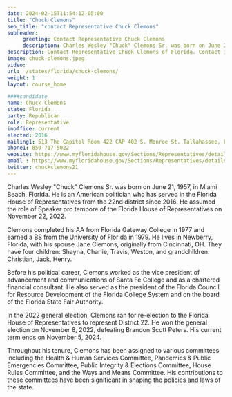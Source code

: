 ```yaml
---
date: 2024-02-15T11:54:12-05:00
title: "Chuck Clemons"
seo_title: "contact Representative Chuck Clemons"
subheader:
     greeting: Contact Representative Chuck Clemons
     description: Charles Wesley "Chuck" Clemons Sr. was born on June 21, 1957, in Miami Beach, Florida. He is an American politician who has served in the Florida House of Representatives from the 22nd district since 2016. He assumed the role of Speaker pro tempore of the Florida House of Representatives on November 22, 2022.
description: Contact Representative Chuck Clemons of Florida. Contact information for Chuck Clemons includes email address, phone number, and mailing address.
image: chuck-clemons.jpeg
video:
url:  /states/florida/chuck-clemons/
weight: 1
layout: course_home

####candidate
name: Chuck Clemons
state: Florida
party: Republican
role: Representative
inoffice: current
elected: 2016
mailing1: 513 The Capitol Room 422 CAP 402 S. Monroe St. Tallahassee, FL 32399-1300
phone1: 850-717-5022
website: https://www.myfloridahouse.gov/Sections/Representatives/details.aspx?MemberId=4655&LegislativeTermId=90/
email : https://www.myfloridahouse.gov/Sections/Representatives/details.aspx?MemberId=4655&LegislativeTermId=90/
twitter: chuckclemons21
---
```


Charles Wesley "Chuck" Clemons Sr. was born on June 21, 1957, in Miami Beach, Florida. He is an American politician who has served in the Florida House of Representatives from the 22nd district since 2016. He assumed the role of Speaker pro tempore of the Florida House of Representatives on November 22, 2022.

Clemons completed his AA from Florida Gateway College in 1977 and earned a BS from the University of Florida in 1979. He lives in Newberry, Florida, with his spouse Jane Clemons, originally from Cincinnati, OH. They have four children: Shayna, Charlie, Travis, Weston, and grandchildren: Christian, Jack, Henry.

Before his political career, Clemons worked as the vice president of advancement and communications of Santa Fe College and as a chartered financial consultant. He also served as the president of the Florida Council for Resource Development of the Florida College System and on the board of the Florida State Fair Authority.

In the 2022 general election, Clemons ran for re-election to the Florida House of Representatives to represent District 22. He won the general election on November 8, 2022, defeating Brandon Scott Peters. His current term ends on November 5, 2024.

Throughout his tenure, Clemons has been assigned to various committees including the Health & Human Services Committee, Pandemics & Public Emergencies Committee, Public Integrity & Elections Committee, House Rules Committee, and the Ways and Means Committee. His contributions to these committees have been significant in shaping the policies and laws of the state.
